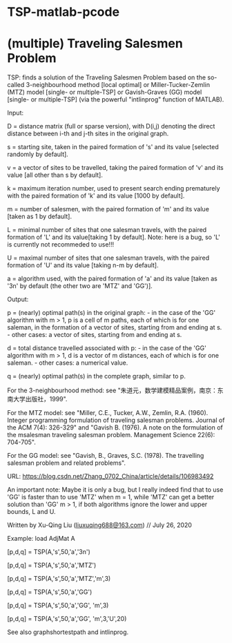 # TSP-matlab-pcode
# (multiple) Traveling Salesmen Problem

  TSP: finds a solution of the Traveling Salesmen Problem based
       on the so-called 3-neighbourhood method [local optimal]
       or Miller-Tucker-Zemlin (MTZ) model [single- or multiple-TSP]
       or Gavish-Graves (GG) model [single- or multiple-TSP]
       (via the powerful "intlinprog" function of MATLAB).
 
 
  Input:
 
  D = distance matrix (full or sparse version), with D(i,j) denoting the
      direct distance between i-th and j-th sites in the original graph.
 
  s = starting site, taken in the paired formation of 's' and its value
      [selected randomly by default].
 
  v = a vector of sites to be travelled, taking the paired formation
      of 'v' and its value [all other than s by default].
 
  k = maximum iteration number, used to present search ending prematurely
      with the paired formation of 'k' and its value [1000 by default].
 
  m = number of salesmen, with the paired formation of 'm' and its value
      [taken as 1 by default].
 
  L = minimal number of sites that one salesman travels, with the paired
      formation of 'L' and its value[taking 1 by default].
  Note: here is a bug, so 'L' is currently not recommeded to use!!!
 
  U = maximal number of sites that one salesman travels, with the paired
      formation of 'U' and its value [taking n-m by default].
 
  a = algorithm used, with the paired formation of 'a' and its value
      [taken as '3n' by default (the other two are 'MTZ' and 'GG')].
 
 
  Output:
 
  p = (nearly) optimal path(s) in the original graph:
      - in the case of the 'GG' algorithm with m > 1, p is a cell
        of m paths, each of which is for one saleman, in the formation
        of a vector of sites, starting from and ending at s.
      - other cases: a vector of sites, starting from and ending at s.
 
  d = total distance travelled associated with p:
      - in the case of the 'GG' algorithm with m > 1, d is a vector
        of m distances, each of which is for one saleman.
      - other cases: a numerical value.
 
  q = (nearly) optimal path(s) in the complete graph, similar to p.
 
 
  For the 3-neighbourhood method:
  see "朱道元，数学建模精品案例，南京：东南大学出版社，1999".
 
  For the MTZ model:
  see "Miller, C.E., Tucker, A.W., Zemlin, R.A. (1960).
       Integer programming formulation of traveling salesman
       problems. Journal of the ACM 7(4): 326-329"
  and "Gavish B. (1976). A note on the formulation of the msalesman
       traveling salesman problem. Management Science 22(6): 704-705".
 
 
  For the GG model:
  see "Gavish, B., Graves, S.C. (1978).
       The travelling salesman problem and related problems".
  
 
  URL: https://blog.csdn.net/Zhang_0702_China/article/details/106983492
 
 
  An important note:
      Maybe it is only a bug, but I really indeed find that
      to use 'GG' is faster than to use 'MTZ' when m = 1, while
      'MTZ' can get a better solution than 'GG' m > 1, if
      both algorithms ignore the lower and upper bounds, L and U.
 
 
  Written by Xu-Qing Liu (liuxuqing688@163.com) // July 26, 2020
 
 
  Example:
  load AdjMat A
  
  [p,d,q] = TSP(A,'s',50,'a','3n')
  
  [p,d,q] = TSP(A,'s',50,'a','MTZ')
  
  [p,d,q] = TSP(A,'s',50,'a','MTZ','m',3)
  
  [p,d,q] = TSP(A,'s',50,'a','GG')
  
  [p,d,q] = TSP(A,'s',50,'a','GG', 'm',3)
  
  [p,d,q] = TSP(A,'s',50,'a','GG', 'm',3,'U',20)
 
 
  See also graphshortestpath and intlinprog.
  
